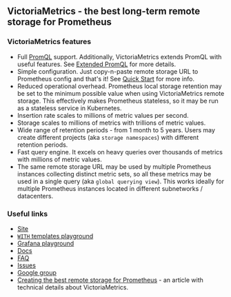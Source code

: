## VictoriaMetrics - the best long-term remote storage for Prometheus


### VictoriaMetrics features

- Full [PromQL](https://prometheus.io/docs/prometheus/latest/querying/basics/) support. Additionally, VictoriaMetrics extends PromQL with useful features. See [Extended PromQL](https://github.com/VictoriaMetrics/VictoriaMetrics/wiki/ExtendedPromQL) for more details.
- Simple configuration. Just copy-n-paste remote storage URL to Prometheus config and that's it! See [Quick Start](https://github.com/VictoriaMetrics/VictoriaMetrics/wiki/Quick-Start) for more info.
- Reduced operational overhead. Prometheus local storage retention may be set to the minimum possible value when using VictoriaMetrics remote storage. This effectively makes Prometheus stateless, so it may be run as a stateless service in Kubernetes.
- Insertion rate scales to millions of metric values per second.
- Storage scales to millions of metrics with trillions of metric values.
- Wide range of retention periods - from 1 month to 5 years. Users may create different projects (aka `storage namespaces`) with different retention periods.
- Fast query engine. It excels on heavy queries over thousands of metrics with millions of metric values.
- The same remote storage URL may be used by multiple Prometheus instances collecting distinct metric sets, so all these metrics may be used in a single query (aka `global querying view`). This works ideally for multiple Prometheus instances located in different subnetworks / datacenters.


### Useful links

* [Site](https://victoriametrics.com/)
* [`WITH` templates playground](https://play.victoriametrics.com/promql/expand-with-exprs)
* [Grafana playground](http://play-grafana.victoriametrics.com:3000/d/4ome8yJmz/node-exporter-on-victoriametrics-demo)
* [Docs](https://github.com/VictoriaMetrics/VictoriaMetrics/wiki)
* [FAQ](https://github.com/VictoriaMetrics/VictoriaMetrics/wiki/FAQ)
* [Issues](https://github.com/VictoriaMetrics/VictoriaMetrics/issues)
* [Google group](https://groups.google.com/forum/#!forum/victoriametrics)
* [Creating the best remote storage for Prometheus](https://medium.com/devopslinks/victoriametrics-creating-the-best-remote-storage-for-prometheus-5d92d66787ac) - an article with technical details about VictoriaMetrics.
